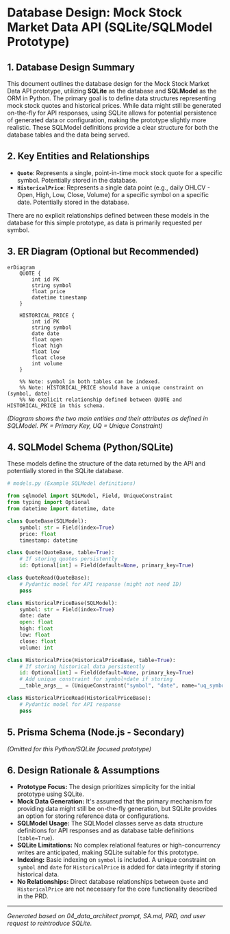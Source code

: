 # Database Design: Mock Stock Market Data API (SQLite/SQLModel Prototype)

## 1. Database Design Summary

This document outlines the database design for the Mock Stock Market Data API prototype, utilizing **SQLite** as the database and **SQLModel** as the ORM in Python. The primary goal is to define data structures representing mock stock quotes and historical prices. While data might still be generated on-the-fly for API responses, using SQLite allows for potential persistence of generated data or configuration, making the prototype slightly more realistic. These SQLModel definitions provide a clear structure for both the database tables and the data being served.

## 2. Key Entities and Relationships

*   **`Quote`**: Represents a single, point-in-time mock stock quote for a specific symbol. Potentially stored in the database.
*   **`HistoricalPrice`**: Represents a single data point (e.g., daily OHLCV - Open, High, Low, Close, Volume) for a specific symbol on a specific date. Potentially stored in the database.

There are no explicit relationships defined between these models in the database for this simple prototype, as data is primarily requested per symbol.

## 3. ER Diagram (Optional but Recommended)

```mermaid
erDiagram
    QUOTE {
        int id PK
        string symbol
        float price
        datetime timestamp
    }

    HISTORICAL_PRICE {
        int id PK
        string symbol
        date date
        float open
        float high
        float low
        float close
        int volume
    }

    %% Note: symbol in both tables can be indexed.
    %% Note: HISTORICAL_PRICE should have a unique constraint on (symbol, date)
    %% No explicit relationship defined between QUOTE and HISTORICAL_PRICE in this schema.
```

*(Diagram shows the two main entities and their attributes as defined in SQLModel. PK = Primary Key, UQ = Unique Constraint)*

## 4. SQLModel Schema (Python/SQLite)

These models define the structure of the data returned by the API and potentially stored in the SQLite database.

```python
# models.py (Example SQLModel definitions)

from sqlmodel import SQLModel, Field, UniqueConstraint
from typing import Optional
from datetime import datetime, date

class QuoteBase(SQLModel):
    symbol: str = Field(index=True)
    price: float
    timestamp: datetime

class Quote(QuoteBase, table=True):
    # If storing quotes persistently
    id: Optional[int] = Field(default=None, primary_key=True)

class QuoteRead(QuoteBase):
    # Pydantic model for API response (might not need ID)
    pass

class HistoricalPriceBase(SQLModel):
    symbol: str = Field(index=True)
    date: date
    open: float
    high: float
    low: float
    close: float
    volume: int

class HistoricalPrice(HistoricalPriceBase, table=True):
    # If storing historical data persistently
    id: Optional[int] = Field(default=None, primary_key=True)
    # Add unique constraint for symbol+date if storing
    __table_args__ = (UniqueConstraint("symbol", "date", name="uq_symbol_date"),)

class HistoricalPriceRead(HistoricalPriceBase):
    # Pydantic model for API response
    pass

```

## 5. Prisma Schema (Node.js - Secondary)

*(Omitted for this Python/SQLite focused prototype)*

## 6. Design Rationale & Assumptions

*   **Prototype Focus:** The design prioritizes simplicity for the initial prototype using SQLite.
*   **Mock Data Generation:** It's assumed that the primary mechanism for providing data might still be on-the-fly generation, but SQLite provides an option for storing reference data or configurations.
*   **SQLModel Usage:** The SQLModel classes serve as data structure definitions for API responses and as database table definitions (`table=True`).
*   **SQLite Limitations:** No complex relational features or high-concurrency writes are anticipated, making SQLite suitable for this prototype.
*   **Indexing:** Basic indexing on `symbol` is included. A unique constraint on `symbol` and `date` for `HistoricalPrice` is added for data integrity if storing historical data.
*   **No Relationships:** Direct database relationships between `Quote` and `HistoricalPrice` are not necessary for the core functionality described in the PRD.

---
*Generated based on 04_data_architect prompt, SA.md, PRD, and user request to reintroduce SQLite.*
